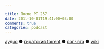 ```yaml
---

title: После РТ 257
date: 2011-10-01T19:44:00+03:00
comments: true
categories: podcast
---
```

[аудио](http://cdn.radio-t.com/rt257post.mp3) ● [пиратский torrent](http://pirates.radio-t.com/torrents/rt257post.mp3.torrent) ● [лог чата](http://chat.radio-t.com/logs/radio-t-257.html) ● [wiki](http://wiki.radio-t.com/%D0%9F%D0%BE%D1%81%D0%BB%D0%B5_%D0%A0%D0%A2_257)<audio src="http://cdn.radio-t.com/rt257post.mp3" preload="none">
